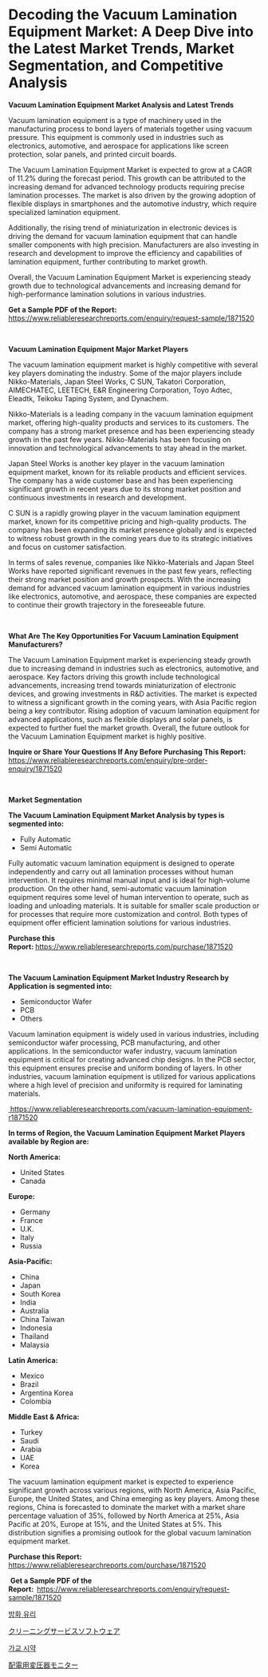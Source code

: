 <p><h1>Decoding the Vacuum Lamination Equipment Market: A Deep Dive into the Latest Market Trends, Market Segmentation, and Competitive Analysis</h1></p><p><strong>Vacuum Lamination Equipment Market Analysis and Latest Trends</strong></p>
<p><p>Vacuum lamination equipment is a type of machinery used in the manufacturing process to bond layers of materials together using vacuum pressure. This equipment is commonly used in industries such as electronics, automotive, and aerospace for applications like screen protection, solar panels, and printed circuit boards.</p><p>The Vacuum Lamination Equipment Market is expected to grow at a CAGR of 11.2% during the forecast period. This growth can be attributed to the increasing demand for advanced technology products requiring precise lamination processes. The market is also driven by the growing adoption of flexible displays in smartphones and the automotive industry, which require specialized lamination equipment.</p><p>Additionally, the rising trend of miniaturization in electronic devices is driving the demand for vacuum lamination equipment that can handle smaller components with high precision. Manufacturers are also investing in research and development to improve the efficiency and capabilities of lamination equipment, further contributing to market growth.</p><p>Overall, the Vacuum Lamination Equipment Market is experiencing steady growth due to technological advancements and increasing demand for high-performance lamination solutions in various industries.</p></p>
<p><strong>Get a Sample PDF of the Report:&nbsp;</strong> <a href="https://www.reliableresearchreports.com/enquiry/request-sample/1871520">https://www.reliableresearchreports.com/enquiry/request-sample/1871520</a></p>
<p>&nbsp;</p>
<p><strong>Vacuum Lamination Equipment Major Market Players</strong></p>
<p><p>The vacuum lamination equipment market is highly competitive with several key players dominating the industry. Some of the major players include Nikko-Materials, Japan Steel Works, C SUN, Takatori Corporation, AIMECHATEC, LEETECH, E&R Engineering Corporation, Toyo Adtec, Eleadtk, Teikoku Taping System, and Dynachem.</p><p>Nikko-Materials is a leading company in the vacuum lamination equipment market, offering high-quality products and services to its customers. The company has a strong market presence and has been experiencing steady growth in the past few years. Nikko-Materials has been focusing on innovation and technological advancements to stay ahead in the market.</p><p>Japan Steel Works is another key player in the vacuum lamination equipment market, known for its reliable products and efficient services. The company has a wide customer base and has been experiencing significant growth in recent years due to its strong market position and continuous investments in research and development.</p><p>C SUN is a rapidly growing player in the vacuum lamination equipment market, known for its competitive pricing and high-quality products. The company has been expanding its market presence globally and is expected to witness robust growth in the coming years due to its strategic initiatives and focus on customer satisfaction.</p><p>In terms of sales revenue, companies like Nikko-Materials and Japan Steel Works have reported significant revenues in the past few years, reflecting their strong market position and growth prospects. With the increasing demand for advanced vacuum lamination equipment in various industries like electronics, automotive, and aerospace, these companies are expected to continue their growth trajectory in the foreseeable future.</p></p>
<p>&nbsp;</p>
<p><strong>What Are The Key Opportunities For Vacuum Lamination Equipment Manufacturers?</strong></p>
<p><p>The Vacuum Lamination Equipment market is experiencing steady growth due to increasing demand in industries such as electronics, automotive, and aerospace. Key factors driving this growth include technological advancements, increasing trend towards miniaturization of electronic devices, and growing investments in R&D activities. The market is expected to witness a significant growth in the coming years, with Asia Pacific region being a key contributor. Rising adoption of vacuum lamination equipment for advanced applications, such as flexible displays and solar panels, is expected to further fuel the market growth. Overall, the future outlook for the Vacuum Lamination Equipment market is highly positive.</p></p>
<p><strong>Inquire or Share Your Questions If Any Before Purchasing This Report:</strong> <a href="https://www.reliableresearchreports.com/enquiry/pre-order-enquiry/1871520">https://www.reliableresearchreports.com/enquiry/pre-order-enquiry/1871520</a></p>
<p>&nbsp;</p>
<p><strong>Market Segmentation</strong></p>
<p><strong>The Vacuum Lamination Equipment Market Analysis by types is segmented into:</strong></p>
<p><ul><li>Fully Automatic</li><li>Semi Automatic</li></ul></p>
<p><p>Fully automatic vacuum lamination equipment is designed to operate independently and carry out all lamination processes without human intervention. It requires minimal manual input and is ideal for high-volume production. On the other hand, semi-automatic vacuum lamination equipment requires some level of human intervention to operate, such as loading and unloading materials. It is suitable for smaller scale production or for processes that require more customization and control. Both types of equipment offer efficient lamination solutions for various industries.</p></p>
<p><strong>Purchase this Report:&nbsp;</strong><a href="https://www.reliableresearchreports.com/purchase/1871520">https://www.reliableresearchreports.com/purchase/1871520</a></p>
<p>&nbsp;</p>
<p><strong>The Vacuum Lamination Equipment Market Industry Research by Application is segmented into:</strong></p>
<p><ul><li>Semiconductor Wafer</li><li>PCB</li><li>Others</li></ul></p>
<p><p>Vacuum lamination equipment is widely used in various industries, including semiconductor wafer processing, PCB manufacturing, and other applications. In the semiconductor wafer industry, vacuum lamination equipment is critical for creating advanced chip designs. In the PCB sector, this equipment ensures precise and uniform bonding of layers. In other industries, vacuum lamination equipment is utilized for various applications where a high level of precision and uniformity is required for laminating materials.</p></p>
<p><a href="https://www.reliableresearchreports.com/vacuum-lamination-equipment-r1871520">&nbsp;https://www.reliableresearchreports.com/vacuum-lamination-equipment-r1871520</a></p>
<p><strong>In terms of Region, the Vacuum Lamination Equipment Market Players available by Region are:</strong></p>
<p>
    <p> <strong> North America: </strong>
        <ul>
            <li>United States</li>
            <li>Canada</li>
        </ul>
        </p> 
    <p> <strong> Europe: </strong>
        <ul>
            <li>Germany</li>
            <li>France</li>
            <li>U.K.</li>
            <li>Italy</li>
            <li>Russia</li>
        </ul>
        </p> 
    <p> <strong> Asia-Pacific: </strong>
        <ul>
            <li>China</li>
            <li>Japan</li>
            <li>South Korea</li>
            <li>India</li>
            <li>Australia</li>
            <li>China Taiwan</li>
            <li>Indonesia</li>
            <li>Thailand</li>
            <li>Malaysia</li>
        </ul>
        </p> 
    <p> <strong> Latin America: </strong>
        <ul>
            <li>Mexico</li>
            <li>Brazil</li>
            <li>Argentina Korea</li>
            <li>Colombia</li>
        </ul>
        </p> 
    <p> <strong> Middle East & Africa: </strong>
        <ul>
            <li>Turkey</li>
            <li>Saudi</li>
            <li>Arabia</li>
            <li>UAE</li>
            <li>Korea</li>
        </ul>
    </p>
    </p>
<p><p>The vacuum lamination equipment market is expected to experience significant growth across various regions, with North America, Asia Pacific, Europe, the United States, and China emerging as key players. Among these regions, China is forecasted to dominate the market with a market share percentage valuation of 35%, followed by North America at 25%, Asia Pacific at 20%, Europe at 15%, and the United States at 5%. This distribution signifies a promising outlook for the global vacuum lamination equipment market.</p></p>
<p><strong>Purchase this Report: </strong><a href="https://www.reliableresearchreports.com/purchase/1871520">https://www.reliableresearchreports.com/purchase/1871520</a></p>
<p>&nbsp;<strong>Get a Sample PDF of the Report:&nbsp;&nbsp;</strong><a href="https://www.reliableresearchreports.com/enquiry/request-sample/1871520">https://www.reliableresearchreports.com/enquiry/request-sample/1871520</a></p>
<p><strong></strong></p>
<p><p><a href="https://medium.com/@leeusso5656/%EB%B0%A9%ED%99%94%EC%9C%A0%EB%A6%AC-%EC%8B%9C%EC%9E%A5-%EC%84%B1%EA%B3%B5%EC%A0%81%EC%9D%B8-%EB%B9%84%EC%A6%88%EB%8B%88%EC%8A%A4-%EC%A0%84%EB%9E%B5-%EC%98%88%EC%B8%A1-2031%EB%85%84%EA%B9%8C%EC%A7%80-407b21e32a70">방화 유리</a></p><p><a href="https://medium.com/@spencerremin6/%E6%B8%85%E6%8E%83%E3%82%B5%E3%83%BC%E3%83%93%E3%82%B9%E3%82%BD%E3%83%95%E3%83%88%E3%82%A6%E3%82%A7%E3%82%A2%E5%B8%82%E5%A0%B4%E3%81%AE%E6%B4%9E%E5%AF%9F-%E5%B8%82%E5%A0%B4%E5%8B%95%E5%90%91-%E6%88%90%E9%95%B7-2024%E5%B9%B4%E3%81%8B%E3%82%892031%E5%B9%B4%E3%81%BE%E3%81%A7%E3%81%AE%E4%BA%88%E6%B8%AC-44ce5ea788df">クリーニングサービスソフトウェア</a></p><p><a href="https://medium.com/@honeypie6456/%ED%81%AC%EB%A1%9C%EC%8A%A4%EB%A7%81%ED%81%AC-%EC%9E%AC%EB%A3%8C-%EC%8B%9C%EC%9E%A5%EC%9D%80-%EC%8B%9C%EC%9E%A5-%EC%A0%90%EC%9C%A0%EC%9C%A8-%ED%81%AC%EA%B8%B0-%EB%B0%8F-2031%EB%85%84%EA%B9%8C%EC%A7%80-%EC%98%88%EC%83%81%EB%90%9C-%EC%98%88%EC%B8%A1%EC%97%90-%EC%B4%88%EC%A0%90%EC%9D%84-%EB%A7%9E%EC%B6%A5%EB%8B%88%EB%8B%A4-348ae9c55c80">가교 시약</a></p><p><a href="https://medium.com/@bulahhamill28/%E9%85%8D%E9%9B%BB%E5%A4%89%E5%9C%A7%E5%99%A8%E3%83%A2%E3%83%8B%E3%82%BF%E3%83%BC%E5%B8%82%E5%A0%B4%E8%A6%8F%E6%A8%A1%E3%81%A8%E5%B8%82%E5%A0%B4%E5%8B%95%E5%90%91-%E5%AE%8C%E5%85%A8%E3%81%AA%E6%A5%AD%E7%95%8C%E6%A6%82%E8%A6%81-2024%E5%B9%B4%E3%81%8B%E3%82%892031%E5%B9%B4-efe97635eb5d">配電用変圧器モニター</a></p></p>